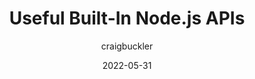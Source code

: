 ---
author: craigbuckler
date: 2022-05-31
draft: true
permalink: false
publisher: sitepointdotcom
tags:
  - nodejs
  - apis
target_url: https://www.sitepoint.com/useful-built-in-node-js-apis/
title: Useful Built-In Node.js APIs
---